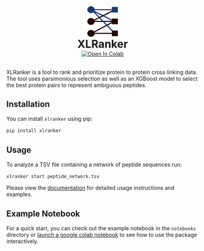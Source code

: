 <div align="center">
<img src="docs/images/logo.svg" alt="Logo" width="80" height="80">
<h1 style="margin-top: -1pt; margin-bottom: 0pt">XLRanker</h1>
<!-- Badges -->
<a target="_blank" style="margin-top: 0pt" href="https://colab.research.google.com/github/bzhanglab/xlranker/blob/master/notebooks/xlranker_example.ipynb">
  <img src="https://colab.research.google.com/assets/colab-badge.svg" alt="Open In Colab"/>
</a>
</div><br>

XLRanker is a tool to rank and prioritize protein to protein cross linking data. The tool uses parsimonious selection as well as an XGBoost model to select the best protein pairs to represent ambiguous peptides.

## Installation

You can install `xlranker` using pip:

```bash
pip install xlranker
```

## Usage

To analyze a TSV file containing a network of peptide sequences run:

```
xlranker start peptide_network.tsv
```

Please view the [documentation](https://bzhanglab.github.io/xlranker/latest/) for detailed usage instructions and examples.

## Example Notebook

For a quick start, you can check out the example notebook in the `notebooks` directory or [launch a google colab notebook](https://colab.research.google.com/github/bzhanglab/xlranker/blob/master/notebooks/xlranker_example.ipynb) to see how to use the package interactively.
